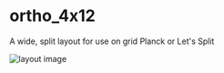 # ortho_4x12

A wide, split layout for use on grid Planck or Let's Split

![layout image](https://)
